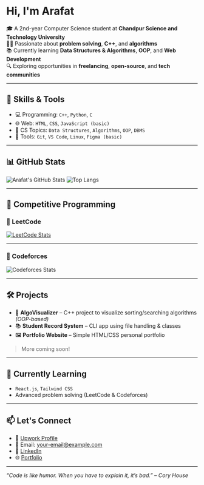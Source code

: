 #  Hi, I'm Arafat

🎓 A 2nd-year Computer Science student at **Chandpur Science and Technology University**  
👨‍💻 Passionate about **problem solving**, **C++**, and **algorithms**  
📚 Currently learning **Data Structures & Algorithms**, **OOP**, and **Web Development**  
🔍 Exploring opportunities in **freelancing**, **open-source**, and **tech communities**

---

## 🚀 Skills & Tools

- 💻 Programming: `C++`, `Python`, `C`
- 🌐 Web: `HTML`, `CSS`, `JavaScript (basic)`
- 🧠 CS Topics: `Data Structures`, `Algorithms`, `OOP`, `DBMS`
- 🔧 Tools: `Git`, `VS Code`, `Linux`, `Figma (basic)`

---

## 📊 GitHub Stats

![Arafat's GitHub Stats](https://github-readme-stats.vercel.app/api?username=arafat-rahman01&show_icons=true&theme=radical)
![Top Langs](https://github-readme-stats.vercel.app/api/top-langs/?username=arafat-rahman01&layout=compact&theme=radical)

---

## 🧩 Competitive Programming

### 🧠 LeetCode  
[![LeetCode Stats](https://leetcard.jacoblin.cool/aabrarbin851?theme=dark&font=Karma)](https://leetcode.com/aabrarbin851)

---

### 🧠 Codeforces
![Codeforces Stats](https://codeforces-readme-stats.vercel.app/api/card?username=Arafat_Rahman_CSE_CSTU)

---


## 🛠️ Projects

- 🎯 **AlgoVisualizer** – C++ project to visualize sorting/searching algorithms *(OOP-based)*
- 📚 **Student Record System** – CLI app using file handling & classes
- 🖼️ **Portfolio Website** – Simple HTML/CSS personal portfolio

> More coming soon!

---

## 🌱 Currently Learning

- `React.js`, `Tailwind CSS`
- Advanced problem solving (LeetCode & Codeforces)

---

## 📫 Let's Connect

- 💼 [Upwork Profile](https://www.upwork.com/)
- 📧 Email: your-email@example.com
- 🔗 [LinkedIn](https://linkedin.com/in/your-profile)
- 🌐 [Portfolio](https://your-portfolio-site.com)

---

_“Code is like humor. When you have to explain it, it’s bad.” – Cory House_
